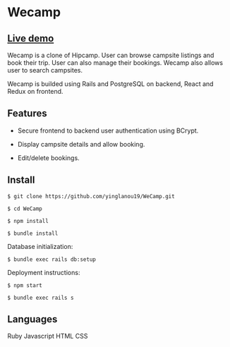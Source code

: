 # Wecamp

## [Live demo](https://wecamp8.herokuapp.com/#/)

Wecamp is a clone of Hipcamp. User can browse campsite listings and book their trip. User can also manage their bookings. Wecamp also allows user to search campsites.

Wecamp is builded using Rails and PostgreSQL on backend, React and Redux on frontend.

## Features

- Secure frontend to backend user authentication using BCrypt.

- Display campsite details and allow booking.

- Edit/delete bookings.

## Install

`$ git clone https://github.com/yinglanou19/WeCamp.git`

`$ cd WeCamp`

`$ npm install`

`$ bundle install`

Database initialization:

`$ bundle exec rails db:setup`

Deployment instructions:

`$ npm start`

`$ bundle exec rails s`

## Languages

Ruby
Javascript
HTML
CSS

